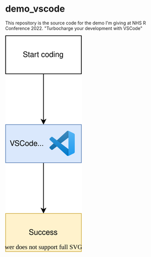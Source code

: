 # demo_vscode

This repository is the source code for the demo I'm giving at NHS R Conference 2022. "Turbocharge your development with VSCode"

![alt text](./diagrams/my_diagram.drawio.svg)
